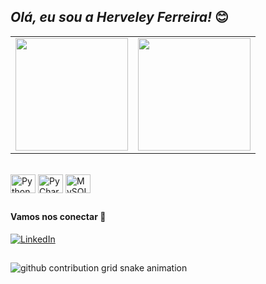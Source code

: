 ## *Olá, eu sou a Herveley Ferreira!* 😊

<div>
<table>
  <tr>
    <td>
  <a href="https://github.com/herveleyferreira">
    <img height= "180em" src="https://github-readme-stats.vercel.app/api?username=herveleyferreira&theme=dracula&show_icons=true&include_all_comits=true&count_privare=true">
     </td>
    <td>
    <img height= "180em" src="https://github-readme-stats.vercel.app/api/top-langs/?username=herveleyferreira&layout=compact&theme=dracula">
    </td>
  </tr>
</table>
</div>

<div style="display: inline_block"><br>
  <img align="center" alt="Python" height="30" width="40" src="https://cdn.jsdelivr.net/gh/devicons/devicon/icons/python/python-original.svg" />
  <img align="center" alt="PyCharm" height="30" width="40" src="https://cdn.jsdelivr.net/gh/devicons/devicon/icons/pycharm/pycharm-original.svg" />
  <img align="center" alt="MySQL" height="30" width="40" src="https://cdn.jsdelivr.net/gh/devicons/devicon/icons/mysql/mysql-original.svg" />
</div>
  
##

#### Vamos nos conectar 🤝
[![LinkedIn](https://img.shields.io/badge/LinkedIn-0077B5?style=for-the-badge&logo=linkedin&logoColor=white)](https://www.linkedin.com/in/herveleyferreira/)

##

<picture align="center">
  <source media="(prefers-color-scheme: dark)" srcset="https://raw.githubusercontent.com/herveleyferreira/herveleyferreira/output/github-contribution-grid-snake-dark.svg">
  <source media="(prefers-color-scheme: light)" srcset="https://raw.githubusercontent.com/herveleyferreira/herveleyferreira/output/github-contribution-grid-snake-dark.svg">
  <img align="center" alt="github contribution grid snake animation" src="https://raw.githubusercontent.com/mari4souza/herveleyferreira/output/github-contribution-grid-snake.svg">
</picture>

